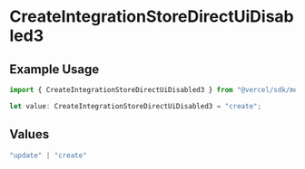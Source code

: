 # CreateIntegrationStoreDirectUiDisabled3

## Example Usage

```typescript
import { CreateIntegrationStoreDirectUiDisabled3 } from "@vercel/sdk/models/createintegrationstoredirectop.js";

let value: CreateIntegrationStoreDirectUiDisabled3 = "create";
```

## Values

```typescript
"update" | "create"
```